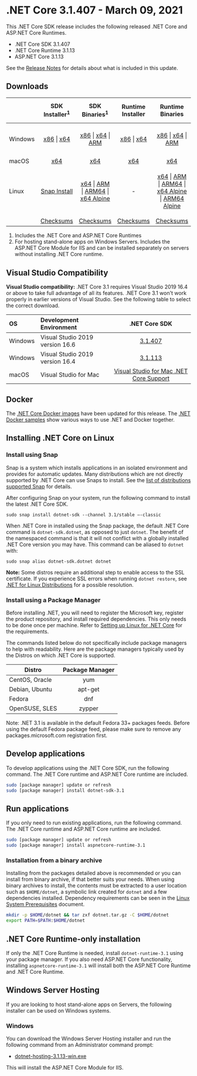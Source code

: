 # .NET Core 3.1.407 - March 09, 2021

This .NET Core SDK release includes the following released .NET Core and ASP.NET Core Runtimes.

* .NET Core SDK 3.1.407
* .NET Core Runtime 3.1.13
* ASP.NET Core 3.1.13

See the [Release Notes](3.1.13.md) for details about what is included in this update.


## Downloads

|           | SDK Installer<sup>1</sup>                        | SDK Binaries<sup>1</sup>                 | Runtime Installer                                        | Runtime Binaries                                 | ASP.NET Core Runtime           | Windows Desktop Runtime           |
| --------- | :------------------------------------------:     | :----------------------:                 | :---------------------------:                            | :-------------------------:                      | :-----------------:            |:-----------------:            |
| Windows   | [x86][dotnet-sdk-win-x86.exe] \| [x64][dotnet-sdk-win-x64.exe] | [x86][dotnet-sdk-win-x86.zip] \| [x64][dotnet-sdk-win-x64.zip] \| [ARM][dotnet-sdk-win-arm.zip] | [x86][dotnet-runtime-win-x86.exe] \| [x64][dotnet-runtime-win-x64.exe] | [x86][dotnet-runtime-win-x86.zip] \| [x64][dotnet-runtime-win-x64.zip] \| [ARM][dotnet-runtime-win-arm.zip]  | [x86][aspnetcore-runtime-win-x86.exe] \| [x64][aspnetcore-runtime-win-x64.exe] \| [ARM][aspnetcore-runtime-win-arm.zip] \|<br/> [Hosting Bundle][dotnet-hosting-win.exe]<sup>2</sup> | [x86][windowsdesktop-runtime-win-x86.exe] \| [x64][windowsdesktop-runtime-win-x64.exe] |
| macOS     | [x64][dotnet-sdk-osx-x64.pkg]  | [x64][dotnet-sdk-osx-x64.tar.gz]     | [x64][dotnet-runtime-osx-x64.pkg] | [x64][dotnet-runtime-osx-x64.tar.gz] | [x64][aspnetcore-runtime-osx-x64.tar.gz]<sup>1</sup> | - |
| Linux     |  [Snap Install][snap-install]  | [x64][dotnet-sdk-linux-x64.tar.gz] \| [ARM][dotnet-sdk-linux-arm.tar.gz] \| [ARM64][dotnet-sdk-linux-arm64.tar.gz] \| [x64 Alpine][dotnet-sdk-linux-musl-x64.tar.gz] | - | [x64][dotnet-runtime-linux-x64.tar.gz] \| [ARM][dotnet-runtime-linux-arm.tar.gz] \| [ARM64][dotnet-runtime-linux-arm64.tar.gz] \| [x64 Alpine][dotnet-runtime-linux-musl-x64.tar.gz] \| [ARM64 Alpine][dotnet-runtime-linux-musl-arm64.tar.gz] | [x64][aspnetcore-runtime-linux-x64.tar.gz]<sup>1</sup>  \| [ARM][aspnetcore-runtime-linux-arm.tar.gz]<sup>1</sup> \| [ARM64][aspnetcore-runtime-linux-arm64.tar.gz]<sup>1</sup> \| [x64 Alpine][aspnetcore-runtime-linux-musl-x64.tar.gz] \| [ARM64 Alpine][aspnetcore-runtime-linux-musl-arm64.tar.gz] | - |
|  | [Checksums][checksums-sdk]                             | [Checksums][checksums-sdk]                                          | [Checksums][checksums-runtime]                             | [Checksums][checksums-runtime] | [Checksums][checksums-runtime] | [Checksums][checksums-runtime] |

1. Includes the .NET Core and ASP.NET Core Runtimes
2. For hosting stand-alone apps on Windows Servers. Includes the ASP.NET Core Module for IIS and can be installed separately on servers without installing .NET Core runtime.

## Visual Studio Compatibility

**Visual Studio compatibility:** .NET Core 3.1 requires Visual Studio 2019 16.4 or above to take full advantage of all its features. .NET Core 3.1 won't work properly in earlier versions of Visual Studio. See the following table to select the correct download.

| OS | Development Environment | .NET Core SDK |
| :-- | :-- | :--: |
| Windows | Visual Studio 2019 version 16.6 | [3.1.407](#downloads) |
| Windows | Visual Studio 2019 version 16.4 | [3.1.113](3.1.13.md) |
| macOS | Visual Studio for Mac | [Visual Studio for Mac .NET Core Support](https://learn.microsoft.com/visualstudio/mac/net-core-support) |


## Docker

The [.NET Core Docker images](https://hub.docker.com/_/microsoft-dotnet) have been updated for this release. The [.NET Docker samples](https://github.com/dotnet/dotnet-docker/blob/main/samples/README.md) show various ways to use .NET and Docker together.

## Installing .NET Core on Linux

### Install using Snap

Snap is a system which installs applications in an isolated environment and provides for automatic updates. Many distributions which are not directly supported by .NET Core can use Snaps to install. See the [list of distributions supported Snap](https://docs.snapcraft.io/installing-snapd/6735) for details.

After configuring Snap on your system, run the following command to install the latest .NET Core SDK.

`sudo snap install dotnet-sdk --channel 3.1/stable –-classic`

When .NET Core in installed using the Snap package, the default .NET Core command is `dotnet-sdk.dotnet`, as opposed to just `dotnet`. The benefit of the namespaced command is that it will not conflict with a globally installed .NET Core version you may have. This command can be aliased to `dotnet` with:

`sudo snap alias dotnet-sdk.dotnet dotnet`

**Note:** Some distros require an additional step to enable access to the SSL certificate. If you experience SSL errors when running `dotnet restore`, see [.NET for Linux Distributions](../../../linux.md) for a possible resolution.

### Install using a Package Manager

Before installing .NET, you will need to register the Microsoft key, register the product repository, and install required dependencies. This only needs to be done once per machine. Refer to [Setting up Linux for .NET Core][linux-setup] for the requirements.

The commands listed below do not specifically include package managers to help with readability. Here are the package managers typically used by the Distros on which .NET Core is supported.

| Distro | Package Manager  |
| ---             | :----:  |
| CentOS, Oracle  | yum     |
| Debian, Ubuntu  | apt-get |
| Fedora          | dnf     |
| OpenSUSE, SLES  | zypper  |

Note: .NET 3.1 is available in the default Fedora 33+ packages feeds. Before using the default Fedora package feed, please make sure to remove any packages.microsoft.com registration first.

## Develop applications

To develop applications using the .NET Core SDK, run the following command. The .NET Core runtime and ASP.NET Core runtime are included.

```bash
sudo [package manager] update or refresh
sudo [package manager] install dotnet-sdk-3.1
```

## Run applications

If you only need to run existing applications, run the following command. The .NET Core runtime and ASP.NET Core runtime are included.

```bash
sudo [package manager] update or refresh
sudo [package manager] install aspnetcore-runtime-3.1
```

### Installation from a binary archive

Installing from the packages detailed above is recommended or you can install from binary archive, if that better suits your needs. When using binary archives to install, the contents must be extracted to a user location such as `$HOME/dotnet`, a symbolic link created for `dotnet` and a few dependencies installed. Dependency requirements can be seen in the [Linux System Prerequisites](../linux-packages.md) document.

```bash
mkdir -p $HOME/dotnet && tar zxf dotnet.tar.gz -C $HOME/dotnet
export PATH=$PATH:$HOME/dotnet
```

## .NET Core Runtime-only installation

If only the .NET Core Runtime is needed, install `dotnet-runtime-3.1` using your package manager. If you also need ASP.NET Core functionality, installing `aspnetcore-runtime-3.1` will install both the ASP.NET Core Runtime and .NET Core Runtime.

## Windows Server Hosting

If you are looking to host stand-alone apps on Servers, the following installer can be used on Windows systems.

### Windows

You can download the Windows Server Hosting installer and run the following command from an Administrator command prompt:

* [dotnet-hosting-3.1.13-win.exe][dotnet-hosting-win.exe]

This will install the ASP.NET Core Module for IIS.

[blob-runtime]: https://dotnetcli.blob.core.windows.net/dotnet/Runtime/
[blob-sdk]: https://dotnetcli.blob.core.windows.net/dotnet/Sdk/
[release-notes]: 3.1.407-download.md
[snap-install]: 3.1.13-install-instructions.md

[checksums-runtime]: https://dotnetcli.blob.core.windows.net/dotnet/checksums/3.1.13-sha.txt
[checksums-sdk]: https://dotnetcli.blob.core.windows.net/dotnet/checksums/3.1.13-sha.txt

[linux-setup]: https://learn.microsoft.com/dotnet/core/install/linux

[//]: # ( Runtime 3.1.13)
[dotnet-runtime-linux-arm.tar.gz]: https://download.visualstudio.microsoft.com/download/pr/7b53e04d-db64-4b97-af76-9da1a1567d94/e71e3d484accc5bb8db9e4f556d52cc9/dotnet-runtime-3.1.13-linux-arm.tar.gz
[dotnet-runtime-linux-arm64.tar.gz]: https://download.visualstudio.microsoft.com/download/pr/efbdde5b-884f-4aba-8d01-f490da935c74/5abb194e21a00ca9ed69cf478d195e10/dotnet-runtime-3.1.13-linux-arm64.tar.gz
[dotnet-runtime-linux-musl-arm64.tar.gz]: https://download.visualstudio.microsoft.com/download/pr/eb9532e6-4f76-4ad9-a0ee-a50ac7d51708/6abd83e6e5aafc3331d2bc7bb535e426/dotnet-runtime-3.1.13-linux-musl-arm64.tar.gz
[dotnet-runtime-linux-musl-x64.tar.gz]: https://download.visualstudio.microsoft.com/download/pr/8b1b4d33-7db9-47a7-ba5b-0e2ada5587a1/52f1f56d25f895af44554f4cc7208227/dotnet-runtime-3.1.13-linux-musl-x64.tar.gz
[dotnet-runtime-linux-x64.tar.gz]: https://download.visualstudio.microsoft.com/download/pr/6880db3b-a4fe-4801-8e80-bbbec045f7c0/283b70d5e263c0341f011adf5a2ea5b1/dotnet-runtime-3.1.13-linux-x64.tar.gz
[dotnet-runtime-osx-x64.pkg]: https://download.visualstudio.microsoft.com/download/pr/69d7eb12-f378-485d-8f3c-ad3a124039b8/52e9adf9e2a2900f658eea4851fb157a/dotnet-runtime-3.1.13-osx-x64.pkg
[dotnet-runtime-osx-x64.tar.gz]: https://download.visualstudio.microsoft.com/download/pr/1e34af24-c5d6-4c3c-8b47-a5a3155a5284/ba1c6094a77f9275bc17515460833194/dotnet-runtime-3.1.13-osx-x64.tar.gz
[dotnet-runtime-win-arm.zip]: https://download.visualstudio.microsoft.com/download/pr/52f3a100-c1c8-416e-b428-b4bf8e6253a0/6526170d6ae9291e76a9fc8ddc094df1/dotnet-runtime-3.1.13-win-arm.zip
[dotnet-runtime-win-x64.exe]: https://download.visualstudio.microsoft.com/download/pr/3f8c0aae-01e2-4fc3-97a6-e9c1b0d48e95/b48a5c754811fb08d34c4acf67851429/dotnet-runtime-3.1.13-win-x64.exe
[dotnet-runtime-win-x64.zip]: https://download.visualstudio.microsoft.com/download/pr/5aea20f8-1a5d-4ae6-b0e9-3f4414f5578f/b3753cc3d444bd44ea46fe7fce3d43fc/dotnet-runtime-3.1.13-win-x64.zip
[dotnet-runtime-win-x86.exe]: https://download.visualstudio.microsoft.com/download/pr/750f2e6f-8a3e-4309-9e43-dd2abf01f24d/4d46d984df3e52a48d191ce50b432ce9/dotnet-runtime-3.1.13-win-x86.exe
[dotnet-runtime-win-x86.zip]: https://download.visualstudio.microsoft.com/download/pr/5403648f-dc5a-479a-9b6c-a2ff6b5582dc/6371fec819d5c4986809a734d05822ad/dotnet-runtime-3.1.13-win-x86.zip

[//]: # ( WindowsDesktop 3.1.13)
[windowsdesktop-runtime-win-x64.exe]: https://download.visualstudio.microsoft.com/download/pr/aa717f57-3ae5-48fa-a3ab-0018338d0726/fb37276b1575772461701339110e7a54/windowsdesktop-runtime-3.1.13-win-x64.exe
[windowsdesktop-runtime-win-x86.exe]: https://download.visualstudio.microsoft.com/download/pr/c39e684e-f804-4e5d-b2ca-eaf4ac49d7b3/fb155e336f2a2bea7efbb3161822296e/windowsdesktop-runtime-3.1.13-win-x86.exe

[//]: # ( ASP 3.1.13)
[aspnetcore-runtime-linux-arm.tar.gz]: https://download.visualstudio.microsoft.com/download/pr/d5c26b6d-dd45-4124-a72b-8240b0631f40/3cf24631a82b5b1c39afb1329a3e2f4b/aspnetcore-runtime-3.1.13-linux-arm.tar.gz
[aspnetcore-runtime-linux-arm64.tar.gz]: https://download.visualstudio.microsoft.com/download/pr/9d3a6671-c145-4bc0-9d8b-fcddf3f61e73/341cb6bab5498c05345ab332707734b1/aspnetcore-runtime-3.1.13-linux-arm64.tar.gz
[aspnetcore-runtime-linux-musl-arm64.tar.gz]: https://download.visualstudio.microsoft.com/download/pr/1ed60b7b-d339-44c2-84f3-61500caf8600/aa50ccd295936e06be2a44692abd5487/aspnetcore-runtime-3.1.13-linux-musl-arm64.tar.gz
[aspnetcore-runtime-linux-musl-x64.tar.gz]: https://download.visualstudio.microsoft.com/download/pr/8e52f8ff-729a-4516-bac9-47c0e62c881f/90a293faff9ca1ac06fe059a14dae0a0/aspnetcore-runtime-3.1.13-linux-musl-x64.tar.gz
[aspnetcore-runtime-linux-x64.tar.gz]: https://download.visualstudio.microsoft.com/download/pr/a11a4be1-2a51-4ddc-a23a-56348ea45101/20085ae5fbefd18642babcee279a74e4/aspnetcore-runtime-3.1.13-linux-x64.tar.gz
[aspnetcore-runtime-osx-x64.tar.gz]: https://download.visualstudio.microsoft.com/download/pr/46cd05f0-77cd-4ea2-a767-6ebd52f0dc23/ea123f33a2895650bdc271baca4149b4/aspnetcore-runtime-3.1.13-osx-x64.tar.gz
[aspnetcore-runtime-win-arm.zip]: https://download.visualstudio.microsoft.com/download/pr/703eaed2-7efb-4ad0-95ad-5f4faef309d5/de8c08f1a82a933830df0cdb844faecb/aspnetcore-runtime-3.1.13-win-arm.zip
[aspnetcore-runtime-win-x64.exe]: https://download.visualstudio.microsoft.com/download/pr/61b9c6d9-79ab-41a1-8529-d29f66ba4f4a/04d7695f1bffeb9ce350fb02a1a702da/aspnetcore-runtime-3.1.13-win-x64.exe
[aspnetcore-runtime-win-x64.zip]: https://download.visualstudio.microsoft.com/download/pr/f84f98be-a301-4dd3-9b9c-41f51269131e/1b60ca294819b87ce6f643ae024cc243/aspnetcore-runtime-3.1.13-win-x64.zip
[aspnetcore-runtime-win-x86.exe]: https://download.visualstudio.microsoft.com/download/pr/f5c25df9-8354-4823-ace9-d6b477876775/dbed3a7d59a63257332b2fabc4d02866/aspnetcore-runtime-3.1.13-win-x86.exe
[aspnetcore-runtime-win-x86.zip]: https://download.visualstudio.microsoft.com/download/pr/be797884-6860-436b-91b9-3a7dab6bc272/5c3571050fb5efc2cdb4676d7e82dc3e/aspnetcore-runtime-3.1.13-win-x86.zip
[dotnet-hosting-win.exe]: https://download.visualstudio.microsoft.com/download/pr/0f60f951-edec-48a1-aaa1-2f5b5bcbb704/e205315e03bb9f4ac0a6a7efd5d89178/dotnet-hosting-3.1.13-win.exe

[//]: # ( SDK 3.1.407 )
[dotnet-sdk-linux-arm.tar.gz]: https://download.visualstudio.microsoft.com/download/pr/12a5b3f4-4960-4e1a-a82c-c782138807b2/62f01a300ac1007d2b62612fa1aa3f3d/dotnet-sdk-3.1.407-linux-arm.tar.gz
[dotnet-sdk-linux-arm64.tar.gz]: https://download.visualstudio.microsoft.com/download/pr/94a88a85-be1e-464a-8cdd-6eb23d8559a1/b715559dd50aec6097db76ca50e2154b/dotnet-sdk-3.1.407-linux-arm64.tar.gz
[dotnet-sdk-linux-musl-x64.tar.gz]: https://download.visualstudio.microsoft.com/download/pr/6c05ee6b-021f-4502-b98b-459d82a0c215/8f820bbad22b4dde475ec2dbff38737f/dotnet-sdk-3.1.407-linux-musl-x64.tar.gz
[dotnet-sdk-linux-x64.tar.gz]: https://download.visualstudio.microsoft.com/download/pr/ab82011d-2549-4e23-a8a9-a2b522a31f27/6e615d6177e49c3e874d05ee3566e8bf/dotnet-sdk-3.1.407-linux-x64.tar.gz
[dotnet-sdk-osx-x64.pkg]: https://download.visualstudio.microsoft.com/download/pr/ecd4efe6-5f37-4183-82a1-dd2de88ca573/144bb23aab65c4439d0600973d756e6b/dotnet-sdk-3.1.407-osx-x64.pkg
[dotnet-sdk-osx-x64.tar.gz]: https://download.visualstudio.microsoft.com/download/pr/17fa8fae-ad2e-4871-872c-bd393801f191/5a54261a28d5a5b25f5aa5606981e145/dotnet-sdk-3.1.407-osx-x64.tar.gz
[dotnet-sdk-win-arm.zip]: https://download.visualstudio.microsoft.com/download/pr/a1d0d76d-833f-4fa4-a846-3014e334b2a2/bf8a4419b4c3e0d97297978904fc4513/dotnet-sdk-3.1.407-win-arm.zip
[dotnet-sdk-win-x64.exe]: https://download.visualstudio.microsoft.com/download/pr/a45c8c1c-6466-4afc-a266-bd540069a4a6/97293f1080615bba5572ad1ef3be254c/dotnet-sdk-3.1.407-win-x64.exe
[dotnet-sdk-win-x64.zip]: https://download.visualstudio.microsoft.com/download/pr/095412cb-5d87-4049-9659-35d917835355/a889375c044572335acef05b19473f60/dotnet-sdk-3.1.407-win-x64.zip
[dotnet-sdk-win-x86.exe]: https://download.visualstudio.microsoft.com/download/pr/c2a9c458-284b-479e-b1ea-0fc70b3b54e6/d65071f4140136ecfe825dcd31fa9f92/dotnet-sdk-3.1.407-win-x86.exe
[dotnet-sdk-win-x86.zip]: https://download.visualstudio.microsoft.com/download/pr/37b739a1-6cf3-4829-a7d0-6b4130eb8bc5/877cc5fe22c449b1d55cc309e8f82fe5/dotnet-sdk-3.1.407-win-x86.zip

